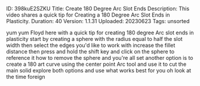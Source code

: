 ID: 398kuE2SZKU
Title: Create 180 Degree Arc Slot Ends
Description: This video shares a quick tip for Creating a 180 Degree Arc Slot Ends in Plasticity.
Duration: 40
Version: 1.1.31
Uploaded: 20230623
Tags: unsorted

yum yum Floyd here with a quick tip for
creating 180 degree Arc slot ends in
plasticity start by creating a sphere
with the radius equal to half the slot
width then select the edges you'd like
to work with increase the fillet
distance then press and hold the shift
key and click on the sphere to reference
it how to remove the sphere and you're
all set another option is to create a
180 art curve using the center point Arc
tool and use it to cut the main solid
explore both options and use what works
best for you oh look at the time
foreign
